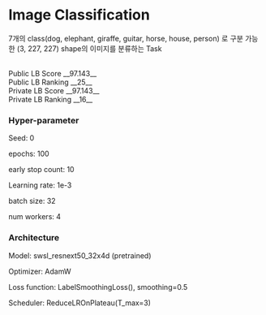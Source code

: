 # Image Classification
7개의 class(dog, elephant, giraffe, guitar, horse, house, person) 로 구분 가능한 (3, 227, 227) shape의 이미지를 분류하는 Task</br></br>
</hr>
Public LB Score __97.143__ </br>
Public LB Ranking __25__ </br>
Private LB Score __97.143__ </br>
Private LB Ranking __16__ </br>

### Hyper-parameter

Seed: 0

epochs: 100

early stop count: 10

Learning rate: 1e-3

batch size: 32

num workers: 4

### Architecture

Model: swsl_resnext50_32x4d (pretrained)

Optimizer: AdamW

Loss function: LabelSmoothingLoss(), smoothing=0.5

Scheduler: ReduceLROnPlateau(T_max=3)
